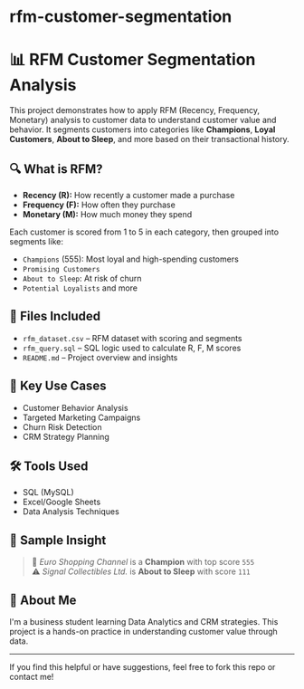 # rfm-customer-segmentation
# 📊 RFM Customer Segmentation Analysis

This project demonstrates how to apply RFM (Recency, Frequency, Monetary) analysis to customer data to understand customer value and behavior. It segments customers into categories like **Champions**, **Loyal Customers**, **About to Sleep**, and more based on their transactional history.

## 🔍 What is RFM?

- **Recency (R):** How recently a customer made a purchase
- **Frequency (F):** How often they purchase
- **Monetary (M):** How much money they spend

Each customer is scored from 1 to 5 in each category, then grouped into segments like:
- `Champions` (555): Most loyal and high-spending customers
- `Promising Customers`
- `About to Sleep`: At risk of churn
- `Potential Loyalists` and more

## 📂 Files Included

- `rfm_dataset.csv` – RFM dataset with scoring and segments
- `rfm_query.sql` – SQL logic used to calculate R, F, M scores
- `README.md` – Project overview and insights

## 🧠 Key Use Cases

- Customer Behavior Analysis  
- Targeted Marketing Campaigns  
- Churn Risk Detection  
- CRM Strategy Planning  

## 🛠️ Tools Used

- SQL (MySQL)
- Excel/Google Sheets
- Data Analysis Techniques

## 📌 Sample Insight

> 🎯 *Euro Shopping Channel* is a **Champion** with top score `555`  
> ⚠️ *Signal Collectibles Ltd.* is **About to Sleep** with score `111`

## 🙋 About Me

I'm a business student learning Data Analytics and CRM strategies. This project is a hands-on practice in understanding customer value through data.

---

If you find this helpful or have suggestions, feel free to fork this repo or contact me!
